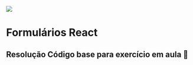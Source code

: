 ![](https://i.imgur.com/xG74tOh.png)

# Formulários React

## Resolução Código base para exercício em aula 🏫